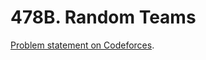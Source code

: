# 478B. Random Teams

[Problem statement on Codeforces](https://codeforces.com/problemset/problem/478/B?locale=en).